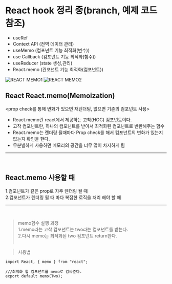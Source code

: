 # React hook 정리 중(branch, 예제 코드 참조)

- useRef </br>
- Context API (전역 데이터 관리)
- useMemo (컴포넌트 기능 최적화(변수))
- use Callback (컴포넌트 기능 최적화(함수))
- useReducer (state 생성,관리)
- React.memo (컨포넌트 기능 최적화(컴포넌트))

![REACT MEMO1](https://user-images.githubusercontent.com/86187456/205433976-82df2eeb-bd4d-414e-acdd-1cb8128b0bd6.png)
![REACT MEMO2](https://user-images.githubusercontent.com/86187456/205433979-4bf4852d-9235-4515-b351-9a78e6691c0e.png)

## React React.memo(Memoization)

<prop check를 통해 변화가 있으면 재렌더팅, 없으면 기존의 컴포넌트 사용>

- React.memo란 react에서 제공하는 고착(HOC) 컴포넌트이다.
- 고착 컴포넌트란, 하나의 컴포넌트를 받아서 최적화된 컴포넌트로 반환해주는 함수
- React.memo는 렌더링 될때마다 Prop check를 해서 컴포넌트의 변화가 있는지 없는지 확인을 한다.
- 무분별하게 사용하면 메모리의 공간을 너무 많이 차지하게 됨

---

<br />

## React.memo 사용할 때

1.컴포넌트가 같은 prop로 자주 렌더링 될 때<br/> 2.컴포넌트가 렌더링 될 때 마다 복잡한 로직을 처리 해야 할 때

---

</br>

> memo함수 실행 과정</br>
> 1.memo라는 고착 컴포넌트는 two라는 컴포넌트를 받는다.</br> 2.다시 memo는 최적화된 two 컴포넌트 return한다.
> </br> </br>

> 사용법

```
import React, { memo } from "react";

///최적화 할 컴포넌트를 memo로 감싸준다.
export default memo(Two);
```


